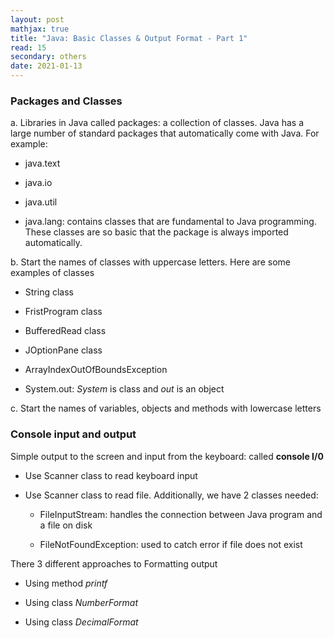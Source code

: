 ```yaml
---
layout: post
mathjax: true
title: "Java: Basic Classes & Output Format - Part 1"
read: 15
secondary: others
date: 2021-01-13
---
```

### Packages and Classes 

a. Libraries in Java called packages: a collection of classes. Java has a large number of standard packages that automatically come with Java. For example: 

- java.text

- java.io 

- java.util

- java.lang: contains classes that are fundamental to Java programming. These classes are so basic that the package is always imported automatically.

b. Start the names of classes with uppercase letters. Here are some examples of classes

- String class

- FristProgram class

- BufferedRead class

- JOptionPane class

- ArrayIndexOutOfBoundsException

- System.out: *System* is class and *out* is an object
  
c. Start the names of variables, objects and methods with lowercase letters

### Console input and output

Simple output to the screen and input from the keyboard: called **console I/0**

- Use Scanner class to read keyboard input 

- Use Scanner class to read file. Additionally, we have 2 classes needed:

    + FileInputStream: handles the connection between Java program and a file on disk

    + FileNotFoundException: used to catch error if file does not exist

There 3 different approaches to Formatting output

- Using method *printf*

- Using class *NumberFormat*

- Using class *DecimalFormat*
